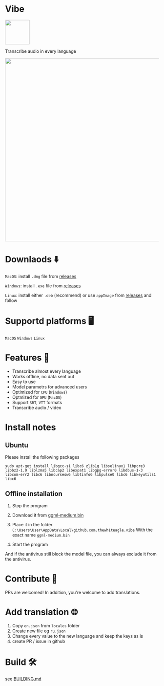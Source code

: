 

# Vibe 
<img src="https://github.com/thewh1teagle/vibe/assets/61390950/5992e90b-f602-4155-bfe2-ccec3ae4268a" width=80>


Transcribe audio in every language

<img src="https://github.com/thewh1teagle/vibe/assets/61390950/ece19b81-26c6-4c13-81de-33175bb898d9" width=600>

# Downlaods ⬇️
`MacOS`: install `.dmg` file from [releases](https://github.com/thewh1teagle/vibe/releases)

`Windows`: install `.exe` file from [releases](https://github.com/thewh1teagle/vibe/releases)

`Linux`: install either `.deb` (recommend) or use `appImage` from [releases](https://github.com/thewh1teagle/vibe/releases) and follow

# Supportd platforms 🖥️
`MacOS`
`Windows`
`Linux`

# Features 🌟
- Transcribe almost every language
- Works offline, no data sent out
- Easy to use
- Model parametrs for advanced users
- Optimized for `CPU` (`Windows`)
- Optmized for `GPU` (`MacOS`)
- Support `SRT`, `VTT` formats
- Transcribe audio / video


# Install notes
## Ubuntu
Please install the following packages
```console
sudo apt-get install libgcc-s1 libc6 zlib1g libselinux1 libpcre3 libbz2-1.0 liblzma5 libcap2 libexpat1 libgpg-error0 libdbus-1-3 libcom-err2 libc6 libncursesw6 libtinfo6 libpulse0 libc6 libkeyutils1 libc6
```
## Offline installation

1. Stop the program

2. Download it from [ggml-medium.bin](https://huggingface.co/ggerganov/whisper.cpp/resolve/main/ggml-medium.bin?download=true)

3. Place it in the folder `C:\Users\User\AppData\Local\github.com.thewh1teagle.vibe` With the exact name `ggml-medium.bin`

4. Start the program

And if the antivirus still block the model file, you can always exclude it from the antivirus.


# Contribute 🤝
PRs are welcomed!
In addition, you're welcome to add translations.

# Add translation 🌐
1. Copy `en.json` from `locales` folder
2. Create new file eg `ru.json`
3. Change every value to the new language and keep the keys as is
4. create PR / issue in github

# Build 🛠️

see [BUILDING.md](BUILDING.md)
